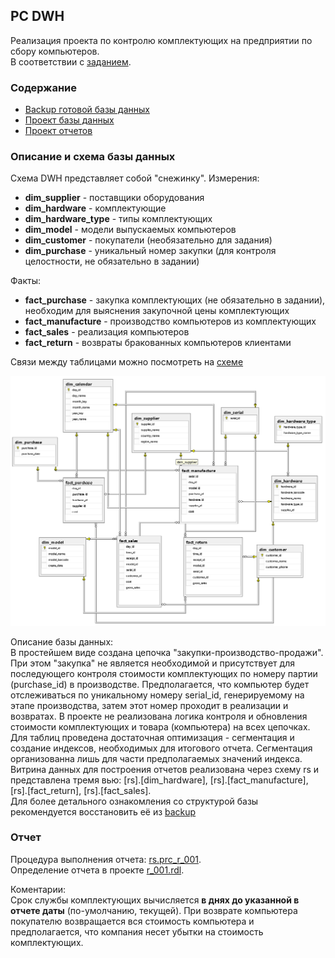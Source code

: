 ## PC DWH

Реализация проекта по контролю комплектующих на предприятии по сбору компьютеров.  
В соответствии с [заданием](https://github.com/Imato/PC_DWH/blob/master/Description/specification.md).

### Содержание 

- [Backup готовой базы данных](https://github.com/Imato/PC_DWH/tree/master/DB)
- [Проект базы данных](https://github.com/Imato/PC_DWH/tree/master/Project/PC_DWH/Database/Database)
- [Проект отчетов](https://github.com/Imato/PC_DWH/tree/master/Project/PC_DWH/RS/RS)

### Описание и схема базы данных

Схема DWH представляет собой "снежинку".
Измерения:
* **dim_supplier** - поставщики оборудования
* **dim_hardware** - комплектующие
* **dim_hardware_type** - типы комплектующих
* **dim_model** - модели выпускаемых компьютеров
* **dim_customer** - покупатели (необязательно для задания)
* **dim_purchase** - уникальный номер закупки (для контроля целостности, не обязательно в задании)

Факты:
* **fact_purchase** - закупка комплектующих (не обязательно в задании), необходим для выяснения закупочной цены комплектующих
* **fact_manufacture** - производство компьютеров из комплектующих
* **fact_sales** - реализация компьютеров
* **fact_return** - возвраты бракованных компьютеров клиентами

Связи между таблицами можно посмотреть на [схеме](https://github.com/Imato/PC_DWH/blob/master/Description/Pic/pic_001.png)

![pic 001](https://github.com/Imato/PC_DWH/blob/master/Description/Pic/pic_001.png)

Описание базы данных:  
В простейшем виде создана цепочка "закупки-производство-продажи". При этом "закупка" не является необходимой и присутствует для последующего контроля стоимости комплектующих по номеру партии (purchase_id) в производстве. Предполагается, что компьютер будет отслеживаться по уникальному номеру serial_id, генерируемому на этапе производства, затем этот номер проходит в реализации и возвратах. В проекте не реализована логика контроля и обновления стоимости комплектующих и товара (компьютера) на всех цепочках.    
Для таблиц проведена достаточная оптимизация - сегментация и создание индексов, необходимых для итогового отчета. Сегментация организованна лишь для части предполагаемых значений индекса.  
Витрина данных для построения отчетов реализована через схему rs и представлена тремя вью: [rs].[dim_hardware], [rs].[fact_manufacture], [rs].[fact_return], [rs].[fact_sales].  
Для более детального ознакомления со структурой базы рекомендуется восстановить её из [backup](https://github.com/Imato/PC_DWH/tree/master/DB)

### Отчет

Процедура выполнения отчета: [rs.prc_r_001](https://github.com/Imato/PC_DWH/blob/master/Project/PC_DWH/Database/Database/Procedures/rs/prc_r_001.sql).  
Определение отчета в проекте [r_001.rdl](https://github.com/Imato/PC_DWH/blob/master/Project/PC_DWH/RS/RS/r_001.rdl).   

Коментарии:   
Срок службы комплектующих вычисляется **в днях до указанной в отчете даты** (по-умолчанию, текущей). При возврате компьютера покупателю возвращается вся стоимость компьютера и предполагается, что компания несет убытки на стоимость комплектующих. 

